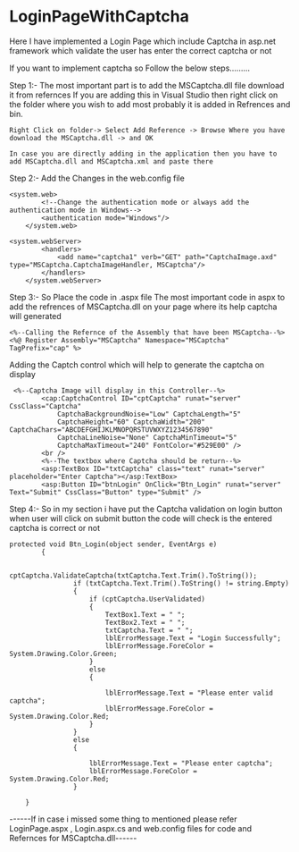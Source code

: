 # LoginPageWithCaptcha
Here I have implemented a Login Page which include Captcha in asp.net framework which validate the user has enter the correct captcha or not

If you want to implement captcha so Follow the below steps.........

Step 1:- The most important part is to add the MSCaptcha.dll file download it from refernces
If you are adding this in Visual Studio then right click on the folder where you wish to add most probably it is added in Refrences and bin.
``` 
Right Click on folder-> Select Add Reference -> Browse Where you have download the MSCaptcha.dll -> and OK

In case you are directly adding in the application then you have to add MSCaptcha.dll and MSCaptcha.xml and paste there
```
Step 2:- Add the Changes in the web.config file
```
<system.web>
		<!--Change the authentication mode or always add the authentication mode in Windows-->
		<authentication mode="Windows"/>
	</system.web>
```
```
<system.webServer>
		<handlers>
			<add name="captcha1" verb="GET" path="CaptchaImage.axd" type="MSCaptcha.CaptchaImageHandler, MSCaptcha"/>
		</handlers>
	</system.webServer>
```

Step 3:- So Place the code in .aspx file 
The most important code in aspx to add the refrences of MSCaptcha.dll on your page where its help captcha will generated 
```
<%--Calling the Refernce of the Assembly that have been MSCaptcha--%>
<%@ Register Assembly="MSCaptcha" Namespace="MSCaptcha" TagPrefix="cap" %>
```
Adding the Captch control which will help to generate the captcha on display 
```
 <%--Captcha Image will display in this Controller--%>
        <cap:CaptchaControl ID="cptCaptcha" runat="server" CssClass="Captcha"
            CaptchaBackgroundNoise="Low" CaptchaLength="5"
            CaptchaHeight="60" CaptchaWidth="200" CaptchaChars="ABCDEFGHIJKLMNOPQRSTUVWXYZ1234567890"
            CaptchaLineNoise="None" CaptchaMinTimeout="5"
            CaptchaMaxTimeout="240" FontColor="#529E00" />
        <br />
        <%--The textbox where Captcha should be return--%>
        <asp:TextBox ID="txtCaptcha" class="text" runat="server" placeholder="Enter Captcha"></asp:TextBox>
        <asp:Button ID="btnLogin" OnClick="Btn_Login" runat="server" Text="Submit" CssClass="Button" type="Submit" />
```
Step 4:- So in my section i have put the Captcha validation on login button when user will click on submit button the code will check is the entered captcha is correct or not
```
protected void Btn_Login(object sender, EventArgs e)
        {
            
                cptCaptcha.ValidateCaptcha(txtCaptcha.Text.Trim().ToString());
                if (txtCaptcha.Text.Trim().ToString() != string.Empty)
                {
                    if (cptCaptcha.UserValidated)
                    {
                        TextBox1.Text = " ";
                        TextBox2.Text = " ";
                        txtCaptcha.Text = " ";
                        lblErrorMessage.Text = "Login Successfully";
                        lblErrorMessage.ForeColor = System.Drawing.Color.Green;
                    }
                    else
                    {
                        
                        lblErrorMessage.Text = "Please enter valid captcha";
                        lblErrorMessage.ForeColor = System.Drawing.Color.Red;
                    }
                }
                else
                {

                    lblErrorMessage.Text = "Please enter captcha";
                    lblErrorMessage.ForeColor = System.Drawing.Color.Red;
                }
           
    }
```

------If in case i missed some thing to mentioned please refer LoginPage.aspx , Login.aspx.cs and web.config files for code and Refernces for MSCaptcha.dll------

